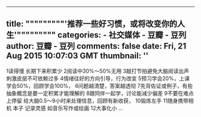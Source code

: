 
---
title: """""""""'推荐一些好习惯，或将改变你的人生'"""""""""
categories: 
    - 社交媒体
    - 豆瓣 - 豆列
author: 豆瓣 - 豆列
comments: false
date: Fri, 21 Aug 2015 10:07:03 GMT
thumbnail: ''
---

<div>   
1读得慢 长期下来积累少 2阅读中30%～50%无用 3敲打节拍避免大脑阅读出声 刺激皮层不可依赖过多 4情绪往好的方向引导，行为改变 5预习学会20%，上课学会50%，回顾学会100%， 6问题越清楚，答案越透彻 7先背佐证或例子，有些抽象概念是要一定积累才能理解的 8跟同伴一起学，讨论能减少偏差 9不要在难点上停留 给大脑0.5～9小时来处理信息，回顾有新收获， 10锻炼左手 11随身携带相机 本子 记录灵感 如音乐写作或绘画 12大事化小 ...  
</div>
            